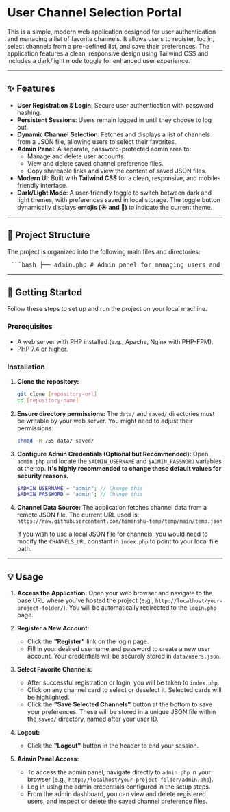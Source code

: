 # User Channel Selection Portal

This is a simple, modern web application designed for user authentication and managing a list of favorite channels. It allows users to register, log in, select channels from a pre-defined list, and save their preferences. The application features a clean, responsive design using Tailwind CSS and includes a dark/light mode toggle for enhanced user experience.

---

## ✨ Features

* **User Registration & Login**: Secure user authentication with password hashing.
* **Persistent Sessions**: Users remain logged in until they choose to log out.
* **Dynamic Channel Selection**: Fetches and displays a list of channels from a JSON file, allowing users to select their favorites.
* **Admin Panel**: A separate, password-protected admin area to:
    * Manage and delete user accounts.
    * View and delete saved channel preference files.
    * Copy shareable links and view the content of saved JSON files.
* **Modern UI**: Built with **Tailwind CSS** for a clean, responsive, and mobile-friendly interface.
* **Dark/Light Mode**: A user-friendly toggle to switch between dark and light themes, with preferences saved in local storage. The toggle button dynamically displays **emojis (☀️ and 🌙)** to indicate the current theme.

---

## 📁 Project Structure
The project is organized into the following main files and directories:
<pre> ```bash ├── admin.php # Admin panel for managing users and saved data ├── data/ # Stores user credentials (users.json) │ └── users.json ├── index.php # Main user interface for selecting favorite channels ├── login.php # User login page ├── logout.php # Script to destroy user sessions ├── register.php # User registration page ├── save-channels.php # Backend endpoint to save user channel selections └── saved/ # Directory where individual user channel selections are stored as JSON files ``` </pre>

---

## 🚀 Getting Started

Follow these steps to set up and run the project on your local machine.

### Prerequisites

* A web server with PHP installed (e.g., Apache, Nginx with PHP-FPM).
* PHP 7.4 or higher.

### Installation

1.  **Clone the repository:**

    ```bash
    git clone [repository-url]
    cd [repository-name]
    ```

2.  **Ensure directory permissions:**
    The `data/` and `saved/` directories must be writable by your web server. You might need to adjust their permissions:

    ```bash
    chmod -R 755 data/ saved/
    ```

3.  **Configure Admin Credentials (Optional but Recommended):**
    Open `admin.php` and locate the `$ADMIN_USERNAME` and `$ADMIN_PASSWORD` variables at the top. **It's highly recommended to change these default values for security reasons.**

    ```php
    $ADMIN_USERNAME = "admin"; // Change this
    $ADMIN_PASSWORD = "admin"; // Change this
    ```

4.  **Channel Data Source:**
    The application fetches channel data from a remote JSON file. The current URL used is:
    `https://raw.githubusercontent.com/himanshu-temp/temp/main/temp.json`

    If you wish to use a local JSON file for channels, you would need to modify the `CHANNELS_URL` constant in `index.php` to point to your local file path.

---

## 💡 Usage

1.  **Access the Application:**
    Open your web browser and navigate to the base URL where you've hosted the project (e.g., `http://localhost/your-project-folder/`). You will be automatically redirected to the `login.php` page.

2.  **Register a New Account:**
    * Click the **"Register"** link on the login page.
    * Fill in your desired username and password to create a new user account. Your credentials will be securely stored in `data/users.json`.

3.  **Select Favorite Channels:**
    * After successful registration or login, you will be taken to `index.php`.
    * Click on any channel card to select or deselect it. Selected cards will be highlighted.
    * Click the **"Save Selected Channels"** button at the bottom to save your preferences. These will be stored in a unique JSON file within the `saved/` directory, named after your user ID.

4.  **Logout:**
    * Click the **"Logout"** button in the header to end your session.

5.  **Admin Panel Access:**
    * To access the admin panel, navigate directly to `admin.php` in your browser (e.g., `http://localhost/your-project-folder/admin.php`).
    * Log in using the admin credentials configured in the setup steps.
    * From the admin dashboard, you can view and delete registered users, and inspect or delete the saved channel preference files.
